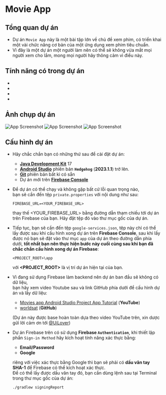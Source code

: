 # Movie App

## Tổng quan dự án
- Dự án `Movie App` này là một bài tập lớn về chủ đề xem phim, có triển khai một vài chức năng cơ bản của một ứng dụng xem phim tiêu chuẩn. <br>
- Vì đây là một dự án một người làm nên có thể sẽ không vừa mắt mọi người xem cho lắm, mong mọi người hãy thông cảm vì điều này.

## Tính năng có trong dự án

- 
- 
- 
- 

## Ảnh chụp dự án

![App Screenshot](https://via.placeholder.com/468x300?text=App+Screenshot+Here)
![App Screenshot](https://via.placeholder.com/468x300?text=App+Screenshot+Here)
![App Screenshot](https://via.placeholder.com/468x300?text=App+Screenshot+Here)

## Cấu hình dự án

- Hãy chắc chắn bạn có những thứ sau để cài đặt dự án:
    + **[Java Development Kit](https://www.oracle.com/java/technologies/javase/jdk17-archive-downloads.html)** 17
    + **[Android Studio](https://developer.android.com/studio)** phiên bản **`Hedgehog`** (**2023.1.1**) trở lên.
    + **[Git](https://git-scm.com/download/win)** phiên bản bất kì có sẵn
    + Dự án mới trên **[Firebase Console](https://console.firebase.google.com/)**

- Để dự án có thể chạy và không gặp bất cứ lỗi quan trọng nào, <br>bạn sẽ cần đến tệp `private.properties` với nội dung như sau:

    ```properties
    FIREBASE_URL=<YOUR_FIREBASE_URL>
    ```
    thay thế <YOUR_FIREBASE_URL> bằng đường dẫn tham chiếu tới dự án trên Firebase của bạn. Hãy đặt tệp đó vào thư mục gốc của dự án.

- Tiếp tục, bạn sẽ cần đến tệp `google-services.json`, tệp này chỉ có thể lấy được sau khi cấu hình xong dự án trên  **Firebase Console**,
sau khi lấy được nó bạn sẽ đặt vào thư mục `app` của dự án theo đường dẫn phía dưới, **tốt nhất bạn nên thực hiện bước này cuối cùng sau khi bạn đã chắc chắn cấu hình xong dự án Firebase**:
    ```
    <PROJECT_ROOT>\app
    ```
    với **<PROJECT_ROOT>** là vị trí dự án hiện tại của bạn.

- Vì đang sử dụng Firebase làm backend nên dự án ban đầu sẽ không có dữ liệu,<br>
bạn hãy xem video Youtube sau và link GitHub phía dưới để cấu hình dự án và lấy dữ liệu:
    + [Movies app Android Studio Project App Tutorial](https://www.youtube.com/watch?v=yv2e_r8dOf8) (**YouTube**)
    + [worldsat](https://github.com/worldsat/project182) (**GitHub**)

    (Dự án này được base hoàn toàn dựa theo video YouTube trên, xin dược gửi lời cảm ơn tới [@UiLover](https://www.youtube.com/@UiLover))

- Dự án Firebase trên có sử dụng **Firebase `Authentication`**, khi thiết lập phần `Sign-in Method` hãy kích hoạt tính năng xác thực bằng:
    + **Email/Password**
    + **Google**

    riêng với việc xác thực bằng Google thì bạn sẽ phải có **dấu vân tay SHA-1** để Firebase có thể kích hoạt xác thực. <br>
    Để có thể lấy được dấu vân tay đó, bạn cần dùng lệnh sau tại Terminal trong thư mục gốc của dự án:
    ```bash
    ./gradlew signingReport
    ```
    